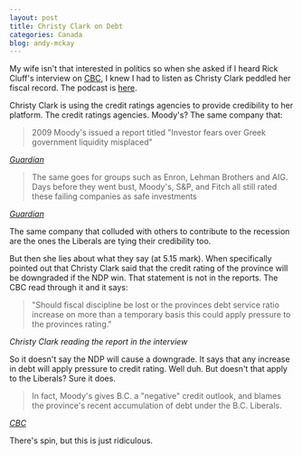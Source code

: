 ```yaml
---
layout: post
title: Christy Clark on Debt
categories: Canada
blog: andy-mckay
---
```


My wife isn't that interested in politics so when she asked if I heard Rick Cluff's interview on <a href="http://www.cbc.ca/earlyedition/">CBC</a>, I knew I had to listen as Christy Clark peddled her fiscal record. The podcast is <a href="http://podcast.cbc.ca/mp3/podcasts/bcearlyedition_20130423_17107.mp3">here</a>.

Christy Clark is using the credit ratings agencies to provide credibility to her platform. The credit ratings agencies. Moody's? The same company that:

<blockquote>2009 Moody's issued a report titled "Investor fears over Greek government liquidity misplaced"</blockquote>
<cite><a href="http://www.guardian.co.uk/business/2012/feb/15/credit-ratings-agencies-moodys">Guardian</cite></a>

<blockquote>The same goes for groups such as Enron, Lehman Brothers and AIG. Days before they went bust, Moody's, S&P, and Fitch all still rated these failing companies as safe investments</blockquote>
<cite><a href="http://www.guardian.co.uk/business/2012/feb/15/credit-ratings-agencies-moodys">Guardian</cite></a>

The same company that colluded with others to contribute to the recession are the ones the Liberals are tying their credibility too.

But then she lies about what they say (at 5.15 mark). When specifically pointed out that Christy Clark said that the credit rating of the province will be downgraded if the NDP win. That statement is not in the reports. The CBC read through it and it says:

<blockquote>"Should fiscal discipline be lost or the provinces debt service ratio increase on more than a temporary basis this could apply pressure to the provinces rating."</blockquote>
<cite>Christy Clark reading the report in the interview</cite>

So it doesn't say the NDP will cause a downgrade. It says that any increase in debt will apply pressure to credit rating. Well duh. But doesn't that apply to the Liberals? Sure it does.

<blockquote>In fact, Moody's gives B.C. a "negative" credit outlook, and blames the province's recent accumulation of debt under the B.C. Liberals.</blockquote>
<cite><a href="http://www.cbc.ca/news/canada/bcvotes2013/story/2013/04/22/bc-reality-check-clark-moodys.html">CBC</a></cite>

There's spin, but this is just ridiculous.
